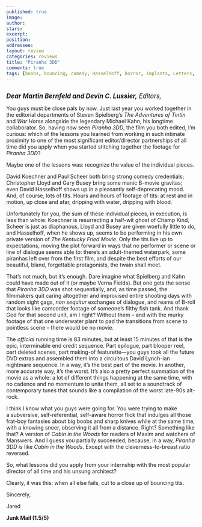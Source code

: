 ```yaml
---
published: true
image:
author: 
stars: 
excerpt: 
position: 
addressee: 
layout: review
categories: reviews
title: "Piranha 3DD"
comments: true
tags: [boobs, bouncing, comedy, Hasselhoff, horror, implants, Letters, lifeguards, netflix.ca, piranha, strippers, tits]
---
```

<div><p><span class="full-image-block ssNonEditable"><span><a href="/letters/2012/6/4/piranha-3dd.html"><img src="http://static.squarespace.com/static/5005f6bcc4aa41161b33e89e/5329cf1fe4b07c068ebf74de/5329cf1fe4b07c068ebf7590/1338850645567/piranha-3dd.jpg" alt="" /></a></span></span></p>
<p><span style="font-size:120%;"><em><strong>Dear Martin Bernfeld and Devin C. Lussier,</strong> Editors,</em></span></p>
<p>You guys must be close pals by now. Just last year you worked together in the editorial departments of Steven Spielberg&rsquo;s <em>The Adventures of Tintin</em> and <em>War Horse</em> alongside the legendary Michael Kahn, his longtime collaborator. So, having now seen<em> Piranha 3DD</em>, the film you both edited, I&rsquo;m curious: which of the lessons you learned from working in such intimate proximity to one of the most significant editor/director partnerships of all time did you apply when you started stitching together the footage for <em>Piranha 3DD</em>?</p>
<p>Maybe one of the lessons was: recognize the value of the individual pieces.</p>
<p>David Koechner and Paul Scheer both bring strong comedy credentials; Christopher Lloyd and Gary Busey bring some manic B-movie gravitas; even David Hasselhoff shows up in a pleasantly self-deprecating mood. And, of course, lots of tits. Hours and hours of footage of tits: at rest and in motion, up close and afar, dripping with water, dripping with blood.</p>
<p>Unfortunately for you, the sum of these individual pieces, in execution, is less than whole: Koechner is resurrecting a half-wit ghost of Champ Kind, Scheer is just as diaphanous, Lloyd and Busey are given woefully little to do, and Hasselhoff, when he shows up, seems to be performing in his own private version of <em>The</em> <em>Kentucky Fried Movie</em>. Only the tits live up to expectations, moving the plot forward in ways that no performer or scene or line of dialogue seems able to: there&rsquo;s an adult-themed waterpark, some piranhas left over from the first film, and despite the best efforts of our beautiful, bland, forgettable protagonists, the twain shall meet.</p>
<p>That&rsquo;s not much, but it&rsquo;s enough. Dare imagine what Spielberg and Kahn could have made out of it (or maybe Verna Fields). But one gets the sense that <em>Piranha 3DD</em> was shot sequentially, and, as time passed, the filmmakers quit caring altogether and improvised entire shooting days with random sight gags, <em>non sequitur</em> exchanges of dialogue, and reams of B-roll that looks like camcorder footage of someone&rsquo;s filthy fish tank. And thank God for that second unit, am I right? Without them &ndash; and with the murky footage of that one underwater plant to pad the transitions from scene to pointless scene &ndash; there would be no movie.</p>
<p>The <em>official</em> running time is 83 minutes, but at least 15 minutes of that is the epic, interminable end credit sequence. Part epilogue, part blooper reel, part deleted scenes, part making-of featurette&mdash;you guys took all the future DVD extras and assembled them into a circuitous David Lynch-ian nightmare sequence. In a way, it&rsquo;s the best part of the movie. In another, more accurate way, it&rsquo;s the worst. It&rsquo;s also a pretty perfect summation of the movie as a whole: a lot of different things happening at the same time, with no cadence and no momentum to unite them, all set to a soundtrack of contemporary tunes that sounds like a compilation of the worst late-90s alt-rock.</p>
<p>I think I know what you guys were going for. You were trying to make a&nbsp;subversive, self-referential, self-aware horror flick that indulges all those frat-boy fantasies about big boobs and sharp knives while at the same time, with a knowing sneer, observing it all from a distance. Right? Something like that? A version of <em>Cabin in the Woods</em> for readers of Maxim and watchers of Manswers. And I guess you partially succeeded, because, in a way, <em>Piranha 3DD</em> <em>is</em> like <em>Cabin in the Woods</em>. Except with the cleverness-to-breast ratio reversed.</p>
<p>So, what lessons did you apply from your internship with the most popular director of all time and his unsung architect?</p>
<p>Clearly, it was this: when all else fails, cut to a close up of bouncing tits.</p>
<p>Sincerely,</p>
<p>Jared&nbsp;</p>
<p><strong>Junk Mail (1.5/5)</strong></p></div>
